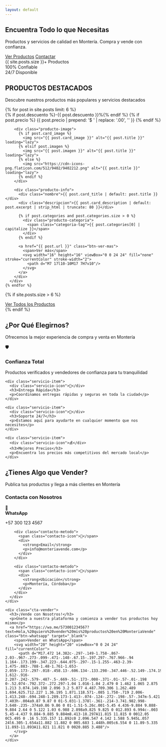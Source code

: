 ```yaml
---
layout: default
---
```


<!-- Hero Section -->
<section class="hero-section">
  <div class="hero-content">
    <h2 class="hero-title">Encuentra Todo lo que Necesitas</h2>
    <p class="hero-subtitle">Productos y servicios de calidad en Montería. Compra y vende con confianza.</p>
    <div class="hero-buttons">
      <a href="#productos" class="btn-primary">Ver Productos</a>
      <a href="#contacto" class="btn-secondary">Contactar</a>
    </div>
  </div>
  <div class="hero-stats">
    <div class="stat-item">
      <span class="stat-number">{{ site.posts.size }}+</span>
      <span class="stat-label">Productos</span>
    </div>
    <div class="stat-item">
      <span class="stat-number">100%</span>
      <span class="stat-label">Confiable</span>
    </div>
    <div class="stat-item">
      <span class="stat-number">24/7</span>
      <span class="stat-label">Disponible</span>
    </div>
  </div>
</section>

<!-- Productos Destacados -->
<section id="productos" class="productos-section">
  <div class="section-header">
    <h2 class="section-title">PRODUCTOS DESTACADOS</h2>
    <p class="section-subtitle">Descubre nuestros productos más populares y servicios destacados</p>
  </div>
  
  <div class="productos-destacados">
    {% for post in site.posts limit: 6 %}
      <div class="producto-card">
        {% if post.descuento %}<span class="descuento">-{{ post.descuento }}%</span>{% endif %}
        {% if post.precio %}
          <span class="producto-precio-label">{{ post.precio | prepend: '$ ' | replace: '.00', '' }}</span>
        {% endif %}
        
        <div class="producto-image">
          {% if post.card_image %}
            <img src="{{ post.card_image }}" alt="{{ post.title }}" loading="lazy">
          {% elsif post.imagen %}
            <img src="{{ post.imagen }}" alt="{{ post.title }}" loading="lazy">
          {% else %}
            <img src="https://cdn-icons-png.flaticon.com/512/9402/9402212.png" alt="{{ post.title }}" loading="lazy">
          {% endif %}
        </div>
        
        <div class="producto-info">
          <div class="nombre">{{ post.card_title | default: post.title }}</div>
          <div class="descripcion">{{ post.card_description | default: post.excerpt | strip_html | truncate: 80 }}</div>
          
          {% if post.categories and post.categories.size > 0 %}
            <div class="producto-categoria">
              <span class="categoria-tag">{{ post.categories[0] | capitalize }}</span>
            </div>
          {% endif %}
          
          <a href="{{ post.url }}" class="btn-ver-mas">
            <span>Ver más</span>
            <svg width="16" height="16" viewBox="0 0 24 24" fill="none" stroke="currentColor" stroke-width="2">
              <path d="M7 17l10-10M17 7H7v10"/>
            </svg>
          </a>
        </div>
      </div>
    {% endfor %}
  </div>
  
  {% if site.posts.size > 6 %}
    <div class="ver-todos-container">
      <a href="/todos-los-productos/" class="btn-ver-todos">Ver Todos los Productos</a>
    </div>
  {% endif %}
</section>

<!-- Sección de Servicios -->
<section class="servicios-section">
  <div class="section-header">
    <h2 class="section-title">¿Por Qué Elegirnos?</h2>
    <p class="section-subtitle">Ofrecemos la mejor experiencia de compra y venta en Montería</p>
  </div>
  
  <div class="servicios-grid">
    <div class="servicio-item">
      <div class="servicio-icon">🛡️</div>
      <h3>Confianza Total</h3>
      <p>Productos verificados y vendedores de confianza para tu tranquilidad</p>
    </div>
    
    <div class="servicio-item">
      <div class="servicio-icon">🚀</div>
      <h3>Entrega Rápida</h3>
      <p>Coordinamos entregas rápidas y seguras en toda la ciudad</p>
    </div>
    
    <div class="servicio-item">
      <div class="servicio-icon">💬</div>
      <h3>Soporte 24/7</h3>
      <p>Estamos aquí para ayudarte en cualquier momento que nos necesites</p>
    </div>
    
    <div class="servicio-item">
      <div class="servicio-icon">💰</div>
      <h3>Mejores Precios</h3>
      <p>Encuentra los precios más competitivos del mercado local</p>
    </div>
  </div>
</section>

<!-- Contacto -->
<section id="contacto" class="contacto-section">
  <div class="section-header">
    <h2 class="section-title">¿Tienes Algo que Vender?</h2>
    <p class="section-subtitle">Publica tus productos y llega a más clientes en Montería</p>
  </div>
  
  <div class="contacto-content">
    <div class="contacto-info">
      <h3>Contacta con Nosotros</h3>
      <div class="contacto-metodos">
        <div class="contacto-metodo">
          <span class="contacto-icon">📱</span>
          <div>
            <strong>WhatsApp</strong>
            <p>+57 300 123 4567</p>
          </div>
        </div>
        
        <div class="contacto-metodo">
          <span class="contacto-icon">📧</span>
          <div>
            <strong>Email</strong>
            <p>info@monteriavende.com</p>
          </div>
        </div>
        
        <div class="contacto-metodo">
          <span class="contacto-icon">📍</span>
          <div>
            <strong>Ubicación</strong>
            <p>Montería, Córdoba</p>
          </div>
        </div>
      </div>
    </div>
    
    <div class="cta-vender">
      <h3>¡Vende con Nosotros!</h3>
      <p>Únete a nuestra plataforma y comienza a vender tus productos hoy mismo</p>
      <a href="https://wa.me/573001234567?text=Hola,%20quiero%20vender%20mis%20productos%20en%20MonteriaVende" class="btn-whatsapp" target="_blank">
        <span>Vender en WhatsApp</span>
        <svg width="20" height="20" viewBox="0 0 24 24" fill="currentColor">
          <path d="M17.472 14.382c-.297-.149-1.758-.867-2.03-.967-.273-.099-.471-.148-.67.15-.197.297-.767.966-.94 1.164-.173.199-.347.223-.644.075-.297-.15-1.255-.463-2.39-1.475-.883-.788-1.48-1.761-1.653-2.059-.173-.297-.018-.458.13-.606.134-.133.298-.347.446-.52.149-.174.198-.298.298-.497.099-.198.05-.371-.025-.52-.075-.149-.669-1.612-.916-2.207-.242-.579-.487-.5-.669-.51-.173-.008-.371-.01-.57-.01-.198 0-.52.074-.792.372-.272.297-1.04 1.016-1.04 2.479 0 1.462 1.065 2.875 1.213 3.074.149.198 2.096 3.2 5.077 4.487.709.306 1.262.489 1.694.625.712.227 1.36.195 1.871.118.571-.085 1.758-.719 2.006-1.413.248-.694.248-1.289.173-1.413-.074-.124-.272-.198-.57-.347m-5.421 7.403h-.004a9.87 9.87 0 01-5.031-1.378l-.361-.214-3.741.982.998-3.648-.235-.374a9.86 9.86 0 01-1.51-5.26c.001-5.45 4.436-9.884 9.888-9.884 2.64 0 5.122 1.03 6.988 2.898a9.825 9.825 0 012.893 6.994c-.003 5.45-4.437 9.884-9.885 9.884m8.413-18.297A11.815 11.815 0 0012.05 0C5.495 0 .16 5.335.157 11.892c0 2.096.547 4.142 1.588 5.945L.057 24l6.305-1.654a11.882 11.882 0 005.683 1.448h.005c6.554 0 11.89-5.335 11.893-11.893A11.821 11.821 0 0020.885 3.488"/>
        </svg>
      </a>
    </div>
  </div>
</section>
